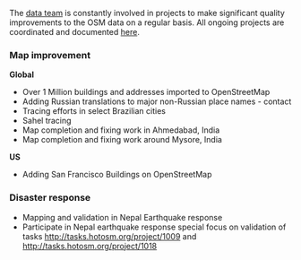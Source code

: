 The [data team](http://wiki.openstreetmap.org/wiki/Mapbox#Mapbox_Data_Team) is constantly involved in projects to make significant quality improvements to the OSM data on a regular basis. All ongoing projects are coordinated and documented [here](https://github.com/mapbox/mapping/issues).

### Map improvement
**Global**
- Over 1 Million buildings and addresses imported to OpenStreetMap
- Adding Russian translations to major non-Russian place names - contact
- Tracing efforts in select Brazilian cities
- Sahel tracing
- Map completion and fixing work in Ahmedabad, India
- Map completion and fixing work around Mysore, India

**US**
- Adding San Francisco Buildings on OpenStreetMap

### Disaster response
- Mapping and validation in Nepal Earthquake response
- Participate in Nepal earthquake response special focus on validation of tasks http://tasks.hotosm.org/project/1009 and http://tasks.hotosm.org/project/1018